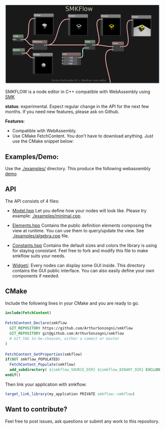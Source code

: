 [smk]: https://github.com/ArthurSonzogni/smk
[smkflow]: https://github.com/ArthurSonzogni/smkflow
[logo]: ./logo.png

![logo][logo]

SMKFLOW is a node editor in C++ compatible with WebAssembly using [SMK][smk]

**status**: experimental. Expect regular change in the API for the next few months.
If you need new features, please ask on Github.

**Features**:
- Compatible with WebAssembly.
- Use CMake FetchContent. You don't have to download anything. Just use the
  CMake snippet below:

Examples/Demo:
---------

Use the [./examples/](./examples/) directory. This produce the following
webassembly [demo](http://arthursonzogni.github.io/smkflow/examples/index.html)

API
---
The API consists of 4 files:

- [Model.hpp](./include/smkflow/Model.hpp) Let you define how your nodes will look like. Please try example:
[./examples/minimal.cpp](./examples/minimal.cpp).

- [Elements.hpp](./include/smkflow/Elements.hpp) Contains the public definition elements composing the view at runtime. You can use them to query/update the view. See [./examples/algebra.cpp](./examples/algebra.cpp) file.

- [Constants.hpp](./include/smkflow/Constants.hpp) Contains the default sizes and
colors the library is using for staying consistant. Feel free to fork and modify
this file to make smkflow suits your needs.

- [Widget/](./include/smkflow/widget). Every nodes can display some GUI inside. This directory contains the GUI public interface. You can also easily define your own components if needed.

CMake
-----
Include the following lines in your CMake and you are ready to go.
~~~cmake
include(FetchContent)

FetchContent_Declare(smkflow
  GIT_REPOSITORY https://github.com/ArthurSonzogni/smkflow
  GIT_REPOSITORY git@github.com:ArthurSonzogni/smkflow
  # GIT_TAG to-be-choosen, either a commit or master
)

FetchContent_GetProperties(smkflow)
if(NOT smkflow_POPULATED)
  FetchContent_Populate(smkflow)
  add_subdirectory( ${smkflow_SOURCE_DIR} ${smkflow_BINARY_DIR} EXCLUDE_FROM_ALL)
endif()
~~~

Then link your application with smkflow:
~~~cmake
target_link_library(my_applcation PRIVATE smkflow::smkflow)
~~~

Want to contribute?
-------------------
Feel free to post issues, ask questions or submit any work to this repository.
